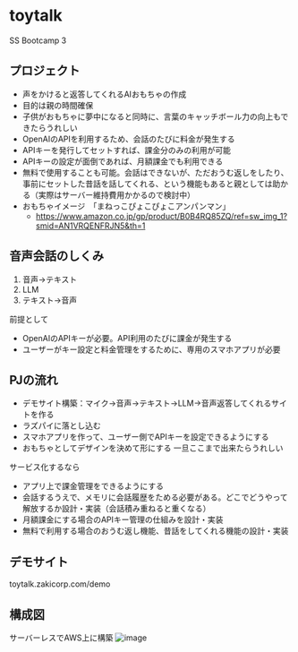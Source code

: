 # toytalk
SS Bootcamp 3

## プロジェクト
- 声をかけると返答してくれるAIおもちゃの作成
- 目的は親の時間確保
- 子供がおもちゃに夢中になると同時に、言葉のキャッチボール力の向上もできたらうれしい
- OpenAIのAPIを利用するため、会話のたびに料金が発生する
- APIキーを発行してセットすれば、課金分のみの利用が可能
- APIキーの設定が面倒であれば、月額課金でも利用できる
- 無料で使用することも可能。会話はできないが、ただおうむ返しをしたり、事前にセットした昔話を話してくれる、という機能もあると親としては助かる（実際はサーバー維持費用かかるので検討中）
- おもちゃイメージ　「まねっこぴょこぴょこアンパンマン」
  - https://www.amazon.co.jp/gp/product/B0B4RQ85ZQ/ref=sw_img_1?smid=AN1VRQENFRJN5&th=1


## 音声会話のしくみ
  1. 音声→テキスト
  2. LLM
  3. テキスト→音声

前提として
  - OpenAIのAPIキーが必要。API利用のたびに課金が発生する
  - ユーザーがキー設定と料金管理をするために、専用のスマホアプリが必要


## PJの流れ
  - デモサイト構築：マイク→音声→テキスト→LLM→音声返答してくれるサイトを作る
  - ラズパイに落とし込む
  - スマホアプリを作って、ユーザー側でAPIキーを設定できるようにする
  - おもちゃとしてデザインを決めて形にする
一旦ここまで出来たらうれしい

サービス化するなら
  - アプリ上で課金管理をできるようにする
  - 会話するうえで、メモリに会話履歴をためる必要がある。どこでどうやって解放するか設計・実装（会話積み重ねると重くなる）
  - 月額課金にする場合のAPIキー管理の仕組みを設計・実装
  - 無料で利用する場合のおうむ返し機能、昔話をしてくれる機能の設計・実装


## デモサイト
toytalk.zakicorp.com/demo


## 構成図
サーバーレスでAWS上に構築
![image](https://github.com/user-attachments/assets/17ba02fb-200f-44a9-a990-9b352dcf7615)
